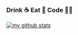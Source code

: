 ### Drink ☕️ Eat 🍔 Code 🧑‍💻 

[![my github stats](https://github-readme-stats.vercel.app/api?username=shawnrong&show_icons=true&theme=cobalt)](https://github.com/shawnrong/github-readme-stats)


<!--
**ShawnRong/ShawnRong** is a ✨ _special_ ✨ repository because its `README.md` (this file) appears on your GitHub profile.

Here are some ideas to get you started:

- 🔭 I’m currently working on ...
- 🌱 I’m currently learning ...
- 👯 I’m looking to collaborate on ...
- 🤔 I’m looking for help with ...
- 💬 Ask me about ...
- 📫 How to reach me: ...
- 😄 Pronouns: ...
- ⚡ Fun fact: ...
-->
